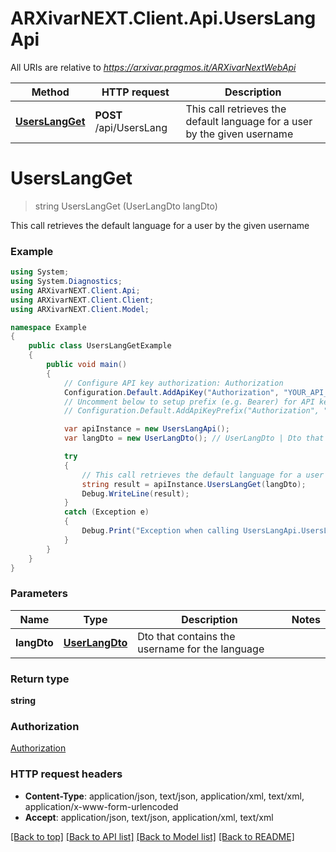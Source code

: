 # ARXivarNEXT.Client.Api.UsersLangApi

All URIs are relative to *https://arxivar.pragmos.it/ARXivarNextWebApi*

Method | HTTP request | Description
------------- | ------------- | -------------
[**UsersLangGet**](UsersLangApi.md#userslangget) | **POST** /api/UsersLang | This call retrieves the default language for a user by the given username


<a name="userslangget"></a>
# **UsersLangGet**
> string UsersLangGet (UserLangDto langDto)

This call retrieves the default language for a user by the given username

### Example
```csharp
using System;
using System.Diagnostics;
using ARXivarNEXT.Client.Api;
using ARXivarNEXT.Client.Client;
using ARXivarNEXT.Client.Model;

namespace Example
{
    public class UsersLangGetExample
    {
        public void main()
        {
            // Configure API key authorization: Authorization
            Configuration.Default.AddApiKey("Authorization", "YOUR_API_KEY");
            // Uncomment below to setup prefix (e.g. Bearer) for API key, if needed
            // Configuration.Default.AddApiKeyPrefix("Authorization", "Bearer");

            var apiInstance = new UsersLangApi();
            var langDto = new UserLangDto(); // UserLangDto | Dto that contains the username for the language

            try
            {
                // This call retrieves the default language for a user by the given username
                string result = apiInstance.UsersLangGet(langDto);
                Debug.WriteLine(result);
            }
            catch (Exception e)
            {
                Debug.Print("Exception when calling UsersLangApi.UsersLangGet: " + e.Message );
            }
        }
    }
}
```

### Parameters

Name | Type | Description  | Notes
------------- | ------------- | ------------- | -------------
 **langDto** | [**UserLangDto**](UserLangDto.md)| Dto that contains the username for the language | 

### Return type

**string**

### Authorization

[Authorization](../README.md#Authorization)

### HTTP request headers

 - **Content-Type**: application/json, text/json, application/xml, text/xml, application/x-www-form-urlencoded
 - **Accept**: application/json, text/json, application/xml, text/xml

[[Back to top]](#) [[Back to API list]](../README.md#documentation-for-api-endpoints) [[Back to Model list]](../README.md#documentation-for-models) [[Back to README]](../README.md)

